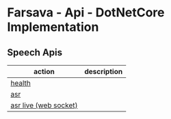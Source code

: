 # Farsava - Api - DotNetCore Implementation

## Speech Apis

| action                                                  | description |
| ------------------------------------------------------- | ----------- |
| [health](/src/speech/health)                  |             |
| [asr](/src/speech/asr)                        |             |
| [asr live (web socket)](/src/speech/asrlive) |             |
